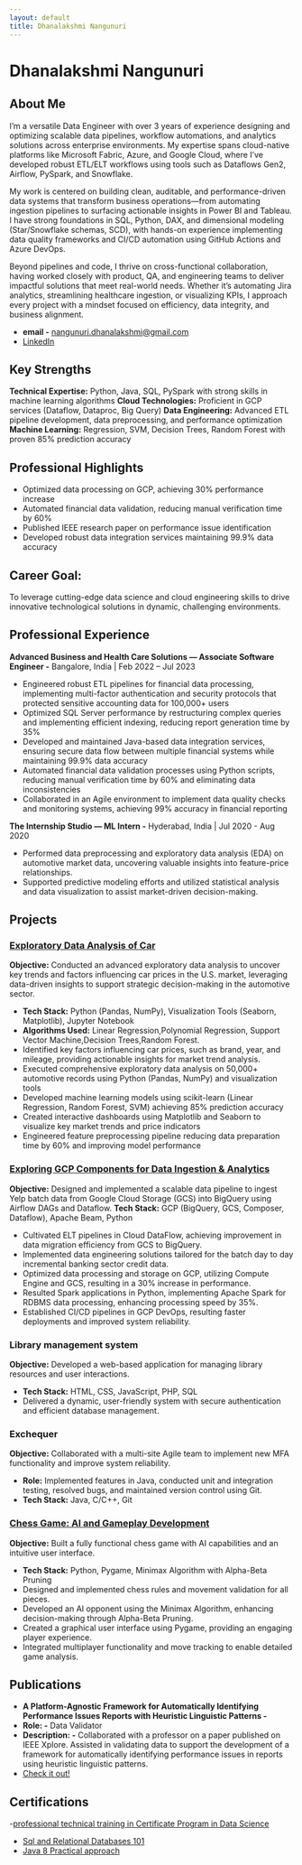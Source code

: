 ```yaml
---
layout: default
title: Dhanalakshmi Nangunuri
---
```


# Dhanalakshmi Nangunuri

## About Me
I’m a versatile Data Engineer with over 3 years of experience designing and optimizing scalable data pipelines, workflow automations, and analytics solutions across enterprise environments. My expertise spans cloud-native platforms like Microsoft Fabric, Azure, and Google Cloud, where I’ve developed robust ETL/ELT workflows using tools such as Dataflows Gen2, Airflow, PySpark, and Snowflake.

My work is centered on building clean, auditable, and performance-driven data systems that transform business operations—from automating ingestion pipelines to surfacing actionable insights in Power BI and Tableau. I have strong foundations in SQL, Python, DAX, and dimensional modeling (Star/Snowflake schemas, SCD), with hands-on experience implementing data quality frameworks and CI/CD automation using GitHub Actions and Azure DevOps.

Beyond pipelines and code, I thrive on cross-functional collaboration, having worked closely with product, QA, and engineering teams to deliver impactful solutions that meet real-world needs. Whether it’s automating Jira analytics, streamlining healthcare ingestion, or visualizing KPIs, I approach every project with a mindset focused on efficiency, data integrity, and business alignment.

- **email -** nangunuri.dhanalakshmi@gmail.com
- [LinkedIn](https://www.linkedin.com/in/dhanalakshmi-nangunuri/)

## Key Strengths
**Technical Expertise:** Python, Java, SQL, PySpark with strong skills in machine learning algorithms
**Cloud Technologies:** Proficient in GCP services (Dataflow, Dataproc, Big Query)
**Data Engineering:** Advanced ETL pipeline development, data preprocessing, and performance optimization
**Machine Learning:** Regression, SVM, Decision Trees, Random Forest with proven 85% prediction accuracy

## Professional Highlights
- Optimized data processing on GCP, achieving 30% performance increase
- Automated financial data validation, reducing manual verification time by 60%
- Published IEEE research paper on performance issue identification
- Developed robust data integration services maintaining 99.9% data accuracy

## Career Goal: 
To leverage cutting-edge data science and cloud engineering skills to drive innovative technological solutions in dynamic, challenging environments.

## Professional Experience

**Advanced Business and Health Care Solutions — Associate Software Engineer -** Bangalore, India | Feb 2022 – Jul 2023 
-	Engineered robust ETL pipelines for financial data processing, implementing multi-factor authentication and security protocols that protected sensitive accounting data for 100,000+ users
-	Optimized SQL Server performance by restructuring complex queries and implementing efficient indexing, reducing report generation time by 35%
-	Developed and maintained Java-based data integration services, ensuring secure data flow between multiple financial systems while maintaining 99.9% data accuracy
-	Automated financial data validation processes using Python scripts, reducing manual verification time by 60% and eliminating data inconsistencies
- Collaborated in an Agile environment to implement data quality checks and monitoring systems, achieving 99% accuracy in financial reporting

**The Internship Studio — ML Intern -** Hyderabad, India | Jul 2020 - Aug 2020 
- Performed data preprocessing and exploratory data analysis (EDA) on automotive market data, uncovering valuable insights into feature-price relationships.
- Supported predictive modeling efforts and utilized statistical analysis and data visualization to assist market-driven decision-making.

## Projects

### [Exploratory Data Analysis of Car](https://github.com/DhanaLakshmi2000/EDA_OF_CAR) 
**Objective:** Conducted an advanced exploratory data analysis to uncover key trends and factors influencing car prices in the U.S. market, leveraging data-driven insights to support strategic decision-making in the automotive sector.
- **Tech Stack:** Python (Pandas, NumPy), Visualization Tools (Seaborn, Matplotlib), Jupyter Notebook
- **Algorithms Used:** Linear Regression,Polynomial Regression, Support Vector Machine,Decision Trees,Random Forest.
- Identified key factors influencing car prices, such as brand, year, and mileage, providing actionable insights for market trend analysis.
- Executed comprehensive exploratory data analysis on 50,000+ automotive records using Python (Pandas, NumPy) and visualization tools
- Developed machine learning models using scikit-learn (Linear Regression, Random Forest, SVM) achieving 85% prediction accuracy
- Created interactive dashboards using Matplotlib and Seaborn to visualize key market trends and price indicators
- Engineered feature preprocessing pipeline reducing data preparation time by 60% and improving model performance


### [Exploring GCP Components for Data Ingestion & Analytics](https://docs.google.com/document/d/1I1qZivY2eeWfimANRpndZVb44Ti-bAqFSTgPSqB-YH4/edit?usp=sharing)
**Objective:** Designed and implemented a scalable data pipeline to ingest Yelp batch data from Google Cloud Storage (GCS) into BigQuery using Airflow DAGs and Dataflow. 
**Tech Stack:** GCP (BigQuery, GCS, Composer, Dataflow), Apache Beam, Python
- Cultivated ELT pipelines in Cloud DataFlow, achieving improvement in data migration efficiency from GCS to BigQuery.
-	Implemented data engineering solutions tailored for the batch day to day incremental banking sector credit data.
-	Optimized data processing and storage on GCP, utilizing Compute Engine and GCS, resulting in a 30% increase in performance.
-	Resulted Spark applications in Python, implementing Apache Spark for RDBMS data processing, enhancing processing speed by 35%.
-	Established CI/CD pipelines in GCP DevOps, resulting faster deployments and improved system reliability.

### Library management system
**Objective:** Developed a web-based application for managing library resources and user interactions.
- **Tech Stack:** HTML, CSS, JavaScript, PHP, SQL
- Delivered a dynamic, user-friendly system with secure authentication and efficient database management.

### Exchequer
**Objective:** Collaborated with a multi-site Agile team to implement new MFA functionality and improve system reliability.
- **Role:** Implemented features in Java, conducted unit and integration testing, resolved bugs, and maintained version control using Git.
- **Tech Stack:** Java, C/C++, Git

### [Chess Game: AI and Gameplay Development](https://github.com/DhanaLakshmi2000/chess)
**Objective:** Built a fully functional chess game with AI capabilities and an intuitive user interface.
- **Tech Stack:** Python, Pygame, Minimax Algorithm with Alpha-Beta Pruning
- Designed and implemented chess rules and movement validation for all pieces.
- Developed an AI opponent using the Minimax Algorithm, enhancing decision-making through Alpha-Beta Pruning.
- Created a graphical user interface using Pygame, providing an engaging player experience.
- Integrated multiplayer functionality and move tracking to enable detailed game analysis.
  
## Publications

- **A Platform-Agnostic Framework for Automatically Identifying Performance Issues Reports with Heuristic Linguistic Patterns -**
 -  **Role: -** Data Validator
  - **Description: -** Collaborated with a professor on a paper published on IEEE Xplore. Assisted in validating data to support the development of a framework for automatically identifying performance issues in reports using heuristic linguistic patterns.
- [Check it out!](https://ieeexplore.ieee.org/abstract/document/10504708)

## Certifications

-[professional technical training in Certificate Program in Data Science]( https://verifyawards.stackroute.in/verify?url=https://awards.stackroute.in/public/assertions/h8rmMhhXRmmUWGbofK_ziQ.json?v=2_0 )
- [Sql and Relational Databases 101 ](https://courses.cognitiveclass.ai/certificates/4b37b68f2359422e9876e95af1a797de)
- [Java 8 Practical approach](https://www.udemy.com/certificate/UC-f32165eb-82ec-4bb6-a45a-99e925195897/)
  
